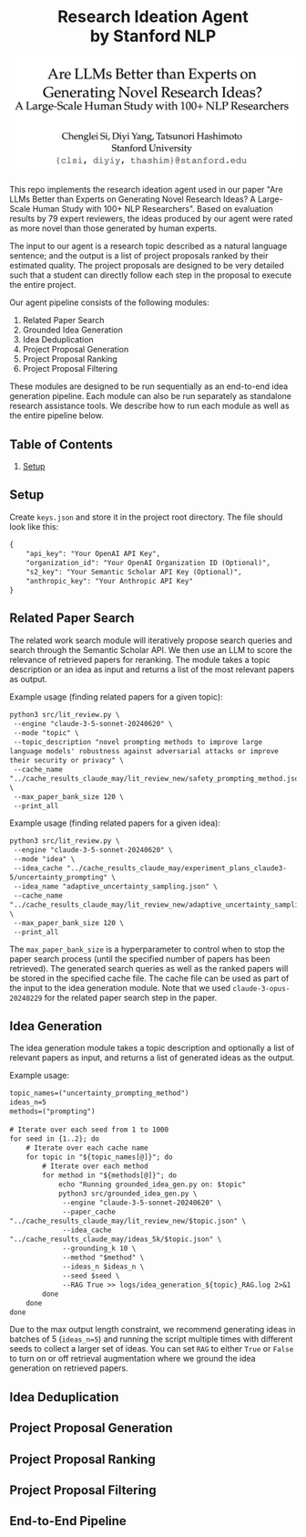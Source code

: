 <h1 align="center">
  <b>Research Ideation Agent</b><br>
  <b>by Stanford NLP</b><br>
</h1>

![teaser](title.png)

This repo implements the research ideation agent used in our paper "Are LLMs Better than Experts on Generating Novel Research Ideas? A Large-Scale Human Study with 100+ NLP Researchers". Based on evaluation results by 79 expert reviewers, the ideas produced by our agent were rated as more novel than those generated by human experts. 

The input to our agent is a research topic described as a natural language sentence; and the output is a list of project proposals ranked by their estimated quality. The project proposals are designed to be very detailed such that a student can directly follow each step in the proposal to execute the entire project.

Our agent pipeline consists of the following modules:
1. Related Paper Search
2. Grounded Idea Generation
3. Idea Deduplication
4. Project Proposal Generation
5. Project Proposal Ranking
6. Project Proposal Filtering

These modules are designed to be run sequentially as an end-to-end idea generation pipeline. Each module can also be run separately as standalone research assistance tools. We describe how to run each module as well as the entire pipeline below.

## Table of Contents

1. [Setup](#setup)



## Setup

Create `keys.json` and store it in the project root directory. The file should look like this:

```
{
    "api_key": "Your OpenAI API Key",
    "organization_id": "Your OpenAI Organization ID (Optional)",
    "s2_key": "Your Semantic Scholar API Key (Optional)",
    "anthropic_key": "Your Anthropic API Key"
}
```

## Related Paper Search

The related work search module will iteratively propose search queries and search through the Semantic Scholar API. We then use an LLM to score the relevance of retrieved papers for reranking. The module takes a topic description or an idea as input and returns a list of the most relevant papers as output.

Example usage (finding related papers for a given topic):
```
python3 src/lit_review.py \
 --engine "claude-3-5-sonnet-20240620" \
 --mode "topic" \
 --topic_description "novel prompting methods to improve large language models' robustness against adversarial attacks or improve their security or privacy" \
 --cache_name "../cache_results_claude_may/lit_review_new/safety_prompting_method.json" \
 --max_paper_bank_size 120 \
 --print_all
```

Example usage (finding related papers for a given idea): 
```
python3 src/lit_review.py \
 --engine "claude-3-5-sonnet-20240620" \
 --mode "idea" \
 --idea_cache "../cache_results_claude_may/experiment_plans_claude3-5/uncertainty_prompting" \
 --idea_name "adaptive_uncertainty_sampling.json" \
 --cache_name "../cache_results_claude_may/lit_review_new/adaptive_uncertainty_sampling.json" \
 --max_paper_bank_size 120 \
 --print_all
```

The `max_paper_bank_size` is a hyperparameter to control when to stop the paper search process (until the specified number of papers has been retrieved). The generated search queries as well as the ranked papers will be stored in the specified cache file. The cache file can be used as part of the input to the idea generation module. Note that we used `claude-3-opus-20240229` for the related paper search step in the paper. 


## Idea Generation

The idea generation module takes a topic description and optionally a list of relevant papers as input, and returns a list of generated ideas as the output. 

Example usage: 
```
topic_names=("uncertainty_prompting_method")
ideas_n=5
methods=("prompting")

# Iterate over each seed from 1 to 1000
for seed in {1..2}; do
    # Iterate over each cache name 
    for topic in "${topic_names[@]}"; do
        # Iterate over each method 
        for method in "${methods[@]}"; do
            echo "Running grounded_idea_gen.py on: $topic"
            python3 src/grounded_idea_gen.py \
             --engine "claude-3-5-sonnet-20240620" \
             --paper_cache "../cache_results_claude_may/lit_review_new/$topic.json" \
             --idea_cache "../cache_results_claude_may/ideas_5k/$topic.json" \
             --grounding_k 10 \
             --method "$method" \
             --ideas_n $ideas_n \
             --seed $seed \
             --RAG True >> logs/idea_generation_${topic}_RAG.log 2>&1
        done
    done
done
```

Due to the max output length constraint, we recommend generating ideas in batches of 5 (`ideas_n=5`) and running the script multiple times with different seeds to collect a larger set of ideas. You can set `RAG` to either `True` or `False` to turn on or off retrieval augmentation where we ground the idea generation on retrieved papers. 

## Idea Deduplication


## Project Proposal Generation


## Project Proposal Ranking


## Project Proposal Filtering


## End-to-End Pipeline

